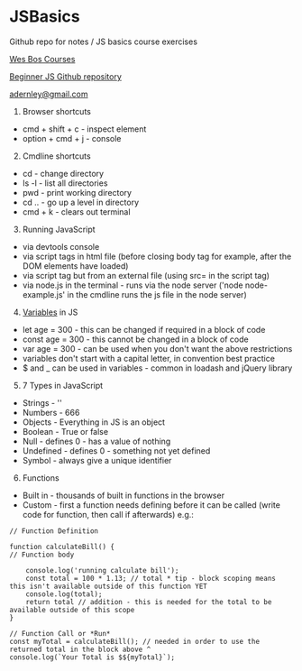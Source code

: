 # JSBasics

Github repo for notes / JS basics course exercises

[Wes Bos Courses](https://courses.wesbos.com/account)

[Beginner JS Github repository](https://github.com/wesbos/beginner-javascript)

adernley@gmail.com

1. Browser shortcuts
- cmd + shift + c - inspect element
- option + cmd + j - console

2. Cmdline shortcuts
- cd - change directory
- ls -l - list all directories
- pwd - print working directory
- cd .. - go up a level in directory
- cmd + k - clears out terminal

3. Running JavaScript
- via devtools console
- via script tags in html file (before closing body tag for example, after the DOM elements have loaded)
- via script tag but from an external file (using src= in the script tag)
- via node.js in the terminal - runs via the node server ('node node-example.js' in the cmdline runs the js file in the node server)

4. [Variables](https://github.com/aaron-dernley/JSBasics/blob/master/beginner-javascript-master/playground/variables.html) in JS
- let age = 300 - this can be changed if required in a block of code
- const age = 300 - this cannot be changed in a block of code
- var age = 300 - can be used when you don't want the above restrictions
- variables don't start with a capital letter, in convention best practice
- $ and _ can be used in variables - common in loadash and jQuery library

5. 7 Types in JavaScript
- Strings - ''
- Numbers - 666
- Objects - Everything in JS is an object
- Boolean - True or false
- Null - defines 0 - has a value of nothing
- Undefined - defines 0 - something not yet defined
- Symbol - always give a unique identifier

6. Functions
- Built in - thousands of built in functions in the browser
- Custom - first a function needs defining before it can be called (write code for function, then call if afterwards) e.g.:
```
// Function Definition

function calculateBill() {
// Function body

    console.log('running calculate bill');
    const total = 100 * 1.13; // total * tip - block scoping means this isn't available outside of this function YET
    console.log(total);
    return total // addition - this is needed for the total to be available outside of this scope
}

// Function Call or *Run*
const myTotal = calculateBill(); // needed in order to use the returned total in the block above ^
console.log(`Your Total is $${myTotal}`);
```